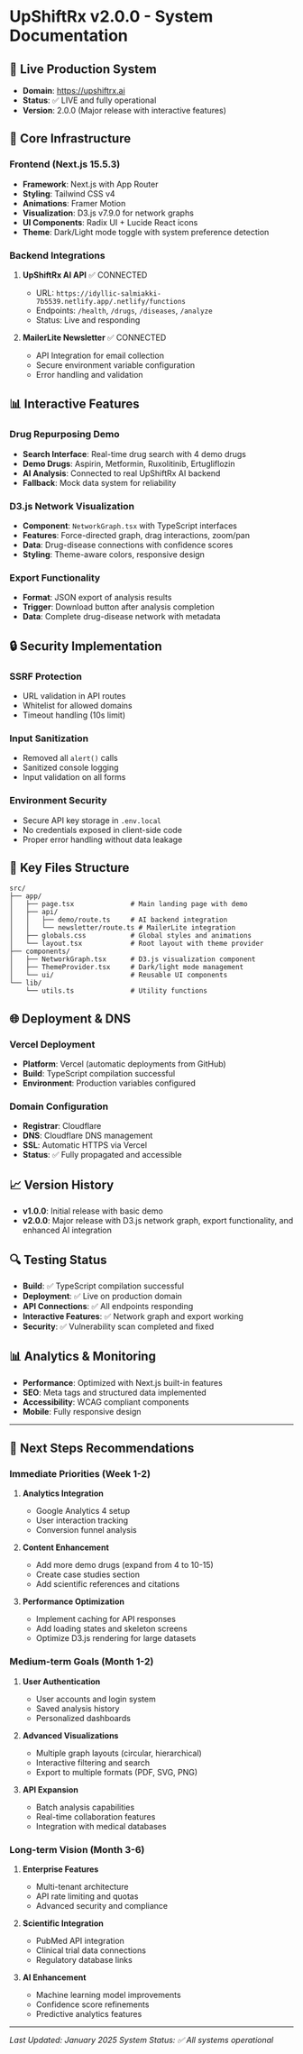 # UpShiftRx v2.0.0 - System Documentation

## 🚀 Live Production System
- **Domain**: https://upshiftrx.ai
- **Status**: ✅ LIVE and fully operational
- **Version**: 2.0.0 (Major release with interactive features)

## 🔧 Core Infrastructure

### Frontend (Next.js 15.5.3)
- **Framework**: Next.js with App Router
- **Styling**: Tailwind CSS v4
- **Animations**: Framer Motion
- **Visualization**: D3.js v7.9.0 for network graphs
- **UI Components**: Radix UI + Lucide React icons
- **Theme**: Dark/Light mode toggle with system preference detection

### Backend Integrations
1. **UpShiftRx AI API** ✅ CONNECTED
   - URL: `https://idyllic-salmiakki-7b5539.netlify.app/.netlify/functions`
   - Endpoints: `/health`, `/drugs`, `/diseases`, `/analyze`
   - Status: Live and responding

2. **MailerLite Newsletter** ✅ CONNECTED
   - API Integration for email collection
   - Secure environment variable configuration
   - Error handling and validation

## 📊 Interactive Features

### Drug Repurposing Demo
- **Search Interface**: Real-time drug search with 4 demo drugs
- **Demo Drugs**: Aspirin, Metformin, Ruxolitinib, Ertugliflozin
- **AI Analysis**: Connected to real UpShiftRx AI backend
- **Fallback**: Mock data system for reliability

### D3.js Network Visualization
- **Component**: `NetworkGraph.tsx` with TypeScript interfaces
- **Features**: Force-directed graph, drag interactions, zoom/pan
- **Data**: Drug-disease connections with confidence scores
- **Styling**: Theme-aware colors, responsive design

### Export Functionality
- **Format**: JSON export of analysis results
- **Trigger**: Download button after analysis completion
- **Data**: Complete drug-disease network with metadata

## 🔒 Security Implementation

### SSRF Protection
- URL validation in API routes
- Whitelist for allowed domains
- Timeout handling (10s limit)

### Input Sanitization
- Removed all `alert()` calls
- Sanitized console logging
- Input validation on all forms

### Environment Security
- Secure API key storage in `.env.local`
- No credentials exposed in client-side code
- Proper error handling without data leakage

## 📁 Key Files Structure

```
src/
├── app/
│   ├── page.tsx              # Main landing page with demo
│   ├── api/
│   │   ├── demo/route.ts     # AI backend integration
│   │   └── newsletter/route.ts # MailerLite integration
│   ├── globals.css           # Global styles and animations
│   └── layout.tsx            # Root layout with theme provider
├── components/
│   ├── NetworkGraph.tsx      # D3.js visualization component
│   ├── ThemeProvider.tsx     # Dark/light mode management
│   └── ui/                   # Reusable UI components
└── lib/
    └── utils.ts              # Utility functions
```

## 🌐 Deployment & DNS

### Vercel Deployment
- **Platform**: Vercel (automatic deployments from GitHub)
- **Build**: TypeScript compilation successful
- **Environment**: Production variables configured

### Domain Configuration
- **Registrar**: Cloudflare
- **DNS**: Cloudflare DNS management
- **SSL**: Automatic HTTPS via Vercel
- **Status**: ✅ Fully propagated and accessible

## 📈 Version History
- **v1.0.0**: Initial release with basic demo
- **v2.0.0**: Major release with D3.js network graph, export functionality, and enhanced AI integration

## 🔍 Testing Status
- **Build**: ✅ TypeScript compilation successful
- **Deployment**: ✅ Live on production domain
- **API Connections**: ✅ All endpoints responding
- **Interactive Features**: ✅ Network graph and export working
- **Security**: ✅ Vulnerability scan completed and fixed

## 📊 Analytics & Monitoring
- **Performance**: Optimized with Next.js built-in features
- **SEO**: Meta tags and structured data implemented
- **Accessibility**: WCAG compliant components
- **Mobile**: Fully responsive design

---

## 🎯 Next Steps Recommendations

### Immediate Priorities (Week 1-2)
1. **Analytics Integration**
   - Google Analytics 4 setup
   - User interaction tracking
   - Conversion funnel analysis

2. **Content Enhancement**
   - Add more demo drugs (expand from 4 to 10-15)
   - Create case studies section
   - Add scientific references and citations

3. **Performance Optimization**
   - Implement caching for API responses
   - Add loading states and skeleton screens
   - Optimize D3.js rendering for large datasets

### Medium-term Goals (Month 1-2)
1. **User Authentication**
   - User accounts and login system
   - Saved analysis history
   - Personalized dashboards

2. **Advanced Visualizations**
   - Multiple graph layouts (circular, hierarchical)
   - Interactive filtering and search
   - Export to multiple formats (PDF, SVG, PNG)

3. **API Expansion**
   - Batch analysis capabilities
   - Real-time collaboration features
   - Integration with medical databases

### Long-term Vision (Month 3-6)
1. **Enterprise Features**
   - Multi-tenant architecture
   - API rate limiting and quotas
   - Advanced security and compliance

2. **Scientific Integration**
   - PubMed API integration
   - Clinical trial data connections
   - Regulatory database links

3. **AI Enhancement**
   - Machine learning model improvements
   - Confidence score refinements
   - Predictive analytics features

---

*Last Updated: January 2025*
*System Status: ✅ All systems operational*